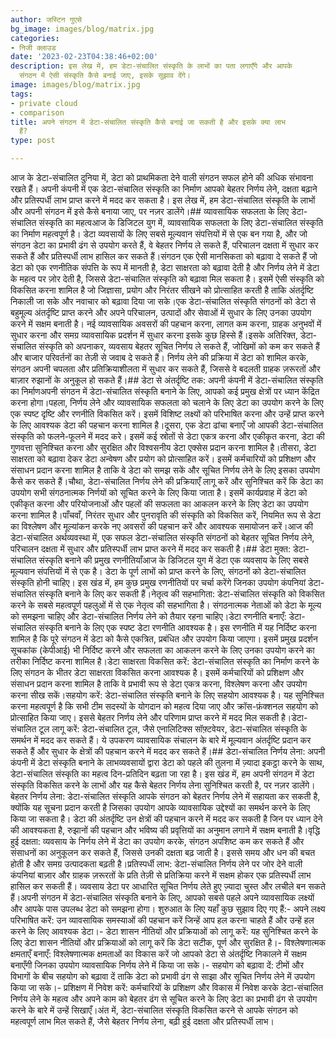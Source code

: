 ```yaml
---
author: जस्टिन गुएसे
bg_image: images/blog/matrix.jpg
categories:
- निजी क्लाउड
date: '2023-02-23T04:38:46+02:00'
description: इस लेख में, हम डेटा-संचालित संस्कृति के लाभों का पता लगाएँगे और आपके
  संगठन में ऐसी संस्कृति कैसे बनाई जाए, इसके सुझाव देंगे।
image: images/blog/matrix.jpg
tags:
- private cloud
- comparison
title: अपने संगठन में डेटा-संचालित संस्कृति कैसे बनाई जा सकती है और इसके क्या लाभ
  हैं?
type: post

---
```

आज के डेटा-संचालित दुनिया में, डेटा को प्राथमिकता देने वाली संगठन सफल होने की अधिक संभावना रखते हैं। अपनी कंपनी में एक डेटा-संचालित संस्कृति का निर्माण आपको बेहतर निर्णय लेने, दक्षता बढ़ाने और प्रतिस्पर्धी लाभ प्राप्त करने में मदद कर सकता है। इस लेख में, हम डेटा-संचालित संस्कृति के लाभों और अपनी संगठन में इसे कैसे बनाया जाए, पर नज़र डालेंगे।## व्यावसायिक सफलता के लिए डेटा-संचालित संस्कृति का महत्वआज के डिजिटल युग में, व्यावसायिक सफलता के लिए डेटा-संचालित संस्कृति का निर्माण महत्वपूर्ण है। डेटा व्यवसायों के लिए सबसे मूल्यवान संपत्तियों में से एक बन गया है, और जो संगठन डेटा का प्रभावी ढंग से उपयोग करते हैं, वे बेहतर निर्णय ले सकते हैं, परिचालन दक्षता में सुधार कर सकते हैं और प्रतिस्पर्धी लाभ हासिल कर सकते हैं।संगठन एक ऐसी मानसिकता को बढ़ावा दे सकते हैं जो डेटा को एक रणनीतिक संपत्ति के रूप में मानती है, डेटा साक्षरता को बढ़ावा देती है और निर्णय लेने में डेटा के महत्व पर ज़ोर देती है, जिससे डेटा-संचालित संस्कृति को बढ़ावा मिल सकता है। इसमें ऐसी संस्कृति को विकसित करना शामिल है जो जिज्ञासा, प्रयोग और निरंतर सीखने को प्रोत्साहित करती है ताकि अंतर्दृष्टि निकाली जा सके और नवाचार को बढ़ावा दिया जा सके।एक डेटा-संचालित संस्कृति संगठनों को डेटा से बहुमूल्य अंतर्दृष्टि प्राप्त करने और अपने परिचालन, उत्पादों और सेवाओं में सुधार के लिए उनका उपयोग करने में सक्षम बनाती है। नई व्यावसायिक अवसरों की पहचान करना, लागत कम करना, ग्राहक अनुभवों में सुधार करना और समग्र व्यावसायिक प्रदर्शन में सुधार करना इसके कुछ हिस्से हैं।इसके अतिरिक्त, डेटा-संचालित संस्कृति को अपनाकर, व्यवसाय बेहतर सूचित निर्णय ले सकते हैं, जोखिमों को कम कर सकते हैं और बाजार परिवर्तनों का तेज़ी से जवाब दे सकते हैं। निर्णय लेने की प्रक्रिया में डेटा को शामिल करके, संगठन अपनी चपलता और प्रतिक्रियाशीलता में सुधार कर सकते हैं, जिससे वे बदलती ग्राहक ज़रूरतों और बाज़ार रुझानों के अनुकूल हो सकते हैं।## डेटा से अंतर्दृष्टि तक: अपनी कंपनी में डेटा-संचालित संस्कृति का निर्माणअपनी संगठन में डेटा-संचालित संस्कृति बनाने के लिए, आपको कई प्रमुख क्षेत्रों पर ध्यान केंद्रित करना होगा।पहला, निर्णय लेने और व्यावसायिक सफलता को चलाने के लिए डेटा का उपयोग करने के लिए एक स्पष्ट दृष्टि और रणनीति विकसित करें। इसमें विशिष्ट लक्ष्यों को परिभाषित करना और उन्हें प्राप्त करने के लिए आवश्यक डेटा की पहचान करना शामिल है।दूसरा, एक डेटा ढांचा बनाएँ जो आपकी डेटा-संचालित संस्कृति को फलने-फूलने में मदद करे। इसमें कई स्रोतों से डेटा एकत्र करना और एकीकृत करना, डेटा की गुणवत्ता सुनिश्चित करना और सुरक्षित और विश्वसनीय डेटा एक्सेस प्रदान करना शामिल है।तीसरा, डेटा साक्षरता को बढ़ावा देकर डेटा अन्वेषण और प्रयोग को प्रोत्साहित करें। इसमें कर्मचारियों को प्रशिक्षण और संसाधन प्रदान करना शामिल है ताकि वे डेटा को समझ सकें और सूचित निर्णय लेने के लिए इसका उपयोग कैसे कर सकते हैं।चौथा, डेटा-संचालित निर्णय लेने की प्रक्रियाएँ लागू करें और सुनिश्चित करें कि डेटा का उपयोग सभी संगठनात्मक निर्णयों को सूचित करने के लिए किया जाता है। इसमें कार्यप्रवाह में डेटा को एकीकृत करना और परियोजनाओं और पहलों की सफलता का आकलन करने के लिए डेटा का उपयोग करना शामिल है।पाँचवाँ, निरंतर सुधार और पुनरावृति की संस्कृति को विकसित करें, नियमित रूप से डेटा का विश्लेषण और मूल्यांकन करके नए अवसरों की पहचान करें और आवश्यक समायोजन करें।आज की डेटा-संचालित अर्थव्यवस्था में, एक सफल डेटा-संचालित संस्कृति संगठनों को बेहतर सूचित निर्णय लेने, परिचालन दक्षता में सुधार और प्रतिस्पर्धी लाभ प्राप्त करने में मदद कर सकती है।## डेटा मुक्त: डेटा-संचालित संस्कृति बनाने की प्रमुख रणनीतियाँआज के डिजिटल युग में डेटा एक व्यवसाय के लिए सबसे मूल्यवान संपत्तियों में से एक है। डेटा के पूर्ण लाभों को प्राप्त करने के लिए, संगठनों को डेटा-संचालित संस्कृति होनी चाहिए। इस खंड में, हम कुछ प्रमुख रणनीतियों पर चर्चा करेंगे जिनका उपयोग कंपनियां डेटा-संचालित संस्कृति बनाने के लिए कर सकती हैं।नेतृत्व की सहभागिता: डेटा-संचालित संस्कृति को विकसित करने के सबसे महत्वपूर्ण पहलुओं में से एक नेतृत्व की सहभागिता है। संगठनात्मक नेताओं को डेटा के मूल्य को समझना चाहिए और डेटा-संचालित निर्णय लेने को तैयार रहना चाहिए।डेटा रणनीति बनाएँ: डेटा-संचालित संस्कृति बनाने के लिए एक स्पष्ट डेटा रणनीति आवश्यक है। इस रणनीति में यह निर्दिष्ट करना शामिल है कि पूरे संगठन में डेटा को कैसे एकत्रित, प्रबंधित और उपयोग किया जाएगा। इसमें प्रमुख प्रदर्शन सूचकांक (केपीआई) भी निर्दिष्ट करने और सफलता का आकलन करने के लिए उनका उपयोग करने का तरीका निर्दिष्ट करना शामिल है।डेटा साक्षरता विकसित करें: डेटा-संचालित संस्कृति का निर्माण करने के लिए संगठन के भीतर डेटा साक्षरता विकसित करना आवश्यक है। इसमें कर्मचारियों को प्रशिक्षण और संसाधन प्रदान करना शामिल है ताकि वे प्रभावी रूप से डेटा एकत्र करना, विश्लेषण करना और उपयोग करना सीख सकें।सहयोग करें: डेटा-संचालित संस्कृति बनाने के लिए सहयोग आवश्यक है। यह सुनिश्चित करना महत्वपूर्ण है कि सभी टीम सदस्यों के योगदान को महत्व दिया जाए और क्रॉस-फ़ंक्शनल सहयोग को प्रोत्साहित किया जाए। इससे बेहतर निर्णय लेने और परिणाम प्राप्त करने में मदद मिल सकती है।डेटा-संचालित टूल लागू करें: डेटा-संचालित टूल, जैसे एनालिटिक्स सॉफ़्टवेयर, डेटा-संचालित संस्कृति के समर्थन में मदद कर सकते हैं। ये उपकरण व्यावसायिक संचालन के बारे में मूल्यवान अंतर्दृष्टि प्रदान कर सकते हैं और सुधार के क्षेत्रों की पहचान करने में मदद कर सकते हैं।## डेटा-संचालित निर्णय लेना: अपनी कंपनी में डेटा संस्कृति बनाने के लाभव्यवसायों द्वारा डेटा को पहले की तुलना में ज़्यादा इकट्ठा करने के साथ, डेटा-संचालित संस्कृति का महत्व दिन-प्रतिदिन बढ़ता जा रहा है। इस खंड में, हम अपनी संगठन में डेटा संस्कृति विकसित करने के लाभों और यह कैसे बेहतर निर्णय लेना सुनिश्चित करती है, पर नज़र डालेंगे।बेहतर निर्णय लेना: डेटा-संचालित संस्कृति आपके संगठन को बेहतर निर्णय लेने में सहायता कर सकती है, क्योंकि यह सूचना प्रदान करती है जिसका उपयोग आपके व्यावसायिक उद्देश्यों का समर्थन करने के लिए किया जा सकता है। डेटा की अंतर्दृष्टि उन क्षेत्रों की पहचान करने में मदद कर सकती है जिन पर ध्यान देने की आवश्यकता है, रुझानों की पहचान और भविष्य की प्रवृत्तियों का अनुमान लगाने में सक्षम बनाती है।वृद्धि हुई दक्षता: व्यवसाय के निर्णय लेने में डेटा का उपयोग करके, संगठन अपशिष्ट कम कर सकते हैं और संसाधनों का अनुकूलन कर सकते हैं, जिससे उनकी दक्षता बढ़ जाती है। इससे समय और धन की बचत होती है और समग्र उत्पादकता बढ़ती है।प्रतिस्पर्धी लाभ: डेटा-संचालित निर्णय लेने पर जोर देने वाली कंपनियां बाज़ार और ग्राहक ज़रूरतों के प्रति तेज़ी से प्रतिक्रिया करने में सक्षम होकर एक प्रतिस्पर्धी लाभ हासिल कर सकती हैं। व्यवसाय डेटा पर आधारित सूचित निर्णय लेते हुए ज़्यादा चुस्त और लचीले बन सकते हैं।अपनी संगठन में डेटा-संचालित संस्कृति बनाने के लिए, आपको सबसे पहले अपने व्यावसायिक लक्ष्यों और आपके पास उपलब्ध डेटा को समझना होगा। शुरुआत के लिए यहाँ कुछ सुझाव दिए गए हैं:- अपने लक्ष्य परिभाषित करें: उन व्यावसायिक समस्याओं की पहचान करें जिन्हें आप हल करना चाहते हैं और उन्हें हल करने के लिए आवश्यक डेटा।- डेटा शासन नीतियों और प्रक्रियाओं को लागू करें: यह सुनिश्चित करने के लिए डेटा शासन नीतियों और प्रक्रियाओं को लागू करें कि डेटा सटीक, पूर्ण और सुरक्षित है।- विश्लेषणात्मक क्षमताएँ बनाएँ: विश्लेषणात्मक क्षमताओं का विकास करें जो आपको डेटा से अंतर्दृष्टि निकालने में सक्षम बनाएँगी जिनका उपयोग व्यावसायिक निर्णय लेने में किया जा सके।- सहयोग को बढ़ावा दें: टीमों और विभागों के बीच सहयोग को बढ़ावा दें ताकि डेटा को प्रभावी ढंग से साझा और सूचित निर्णय लेने में उपयोग किया जा सके।- प्रशिक्षण में निवेश करें: कर्मचारियों के प्रशिक्षण और विकास में निवेश करके डेटा-संचालित निर्णय लेने के महत्व और अपने काम को बेहतर ढंग से सूचित करने के लिए डेटा का प्रभावी ढंग से उपयोग करने के बारे में उन्हें सिखाएँ।अंत में, डेटा-संचालित संस्कृति विकसित करने से आपके संगठन को महत्वपूर्ण लाभ मिल सकते हैं, जैसे बेहतर निर्णय लेना, बढ़ी हुई दक्षता और प्रतिस्पर्धी लाभ।